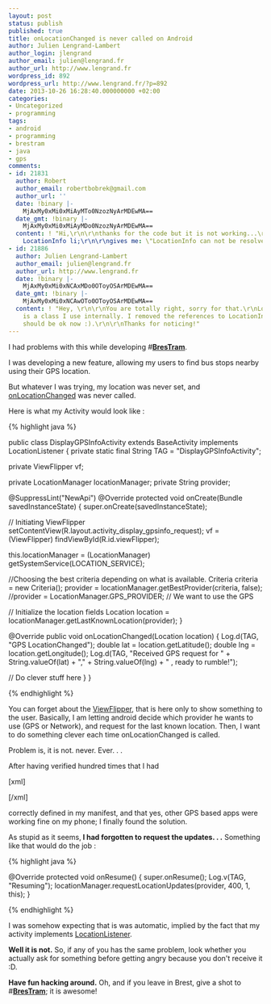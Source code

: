 ```yaml
---
layout: post
status: publish
published: true
title: onLocationChanged is never called on Android
author: Julien Lengrand-Lambert
author_login: jlengrand
author_email: julien@lengrand.fr
author_url: http://www.lengrand.fr
wordpress_id: 892
wordpress_url: http://www.lengrand.fr/?p=892
date: 2013-10-26 16:28:40.000000000 +02:00
categories:
- Uncategorized
- programming
tags:
- android
- programming
- brestram
- java
- gps
comments:
- id: 21831
  author: Robert
  author_email: robertbobrek@gmail.com
  author_url: ''
  date: !binary |-
    MjAxMy0xMi0xMiAyMTo0NzozNyArMDEwMA==
  date_gmt: !binary |-
    MjAxMy0xMi0xMiAyMDo0NzozNyArMDEwMA==
  content: ! "Hi,\r\n\r\nthanks for the code but it is not working...\r\n\tprivate
    LocationInfo li;\r\n\r\ngives me: \"LocationInfo can not be resolved to a type\""
- id: 21886
  author: Julien Lengrand-Lambert
  author_email: julien@lengrand.fr
  author_url: http://www.lengrand.fr
  date: !binary |-
    MjAxMy0xMi0xNCAxMDo0OToyOSArMDEwMA==
  date_gmt: !binary |-
    MjAxMy0xMi0xNCAwOTo0OToyOSArMDEwMA==
  content: ! "Hey, \r\n\r\nYou are totally right, sorry for that.\r\nLocationInfo
    is a class I use internally. I removed the references to LocationInfo, so things
    should be ok now :).\r\n\r\nThanks for noticing!"
---
```

I had problems with this while developing #<strong><a title="brestram play store page" href="https://play.google.com/store/apps/details?id=fr.lengrand.brestram" target="_blank">BresTram</a></strong>.

I was developing a new feature, allowing my users to find bus stops nearby using their GPS location.

But whatever I was trying, my location was never set, and <a title="java doc onlocationchanged" href="http://developer.android.com/reference/com/google/android/gms/location/LocationListener.html#onLocationChanged(android.location.Location)" target="_blank">onLocationChanged</a> was never called.

Here is what my Activity would look like :

{% highlight java %}

public class DisplayGPSInfoActivity extends BaseActivity implements LocationListener {
private static final String TAG = "DisplayGPSInfoActivity";

private ViewFlipper vf;

private LocationManager locationManager;
private String provider;

@SuppressLint("NewApi")
@Override
protected void onCreate(Bundle savedInstanceState) {
super.onCreate(savedInstanceState);

// Initiating ViewFlipper
setContentView(R.layout.activity_display_gpsinfo_request);
vf = (ViewFlipper) findViewById(R.id.viewFlipper);

this.locationManager = (LocationManager) getSystemService(LOCATION_SERVICE);

//Choosing the best criteria depending on what is available.
Criteria criteria = new Criteria();
provider = locationManager.getBestProvider(criteria, false);
//provider = LocationManager.GPS_PROVIDER; // We want to use the GPS

// Initialize the location fields
Location location = locationManager.getLastKnownLocation(provider);
}

@Override
public void onLocationChanged(Location location) {
Log.d(TAG, "GPS LocationChanged");
double lat = location.getLatitude();
double lng = location.getLongitude();
Log.d(TAG, "Received GPS request for " + String.valueOf(lat) + "," + String.valueOf(lng) + " , ready to rumble!");

// Do clever stuff here
}
}

{% endhighlight %}

You can forget about the <a title="viewFlipper javadoc" href="http://developer.android.com/reference/android/widget/ViewFlipper.html" target="_blank">ViewFlipper</a>, that is here only to show something to the user.
Basically, I am letting android decide which provider he wants to use (GPS or Network), and request for the last known location.
Then, I want to do something clever each time onLocationChanged is called.

Problem is, it is not. never. Ever. . .

After having verified hundred times that I had

[xml]
<uses-permission android:name="android.permission.ACCESS_COARSE_LOCATION" />
<uses-permission android:name="android.permission.ACCESS_FINE_LOCATION" />

[/xml]

correctly defined in my manifest, and that yes, other GPS based apps were working fine on my phone; I finally found the solution.

As stupid as it seems,<strong> I had forgotten to request the updates. . .</strong>
Something like that would do the job :

{% highlight java %}

@Override
 protected void onResume() {
super.onResume();
Log.v(TAG, "Resuming");
locationManager.requestLocationUpdates(provider, 400, 1, this);
 }

{% endhighlight %}

I was somehow expecting that is was automatic, implied by the fact that my activity implements <a title="Location listener javadoc" href="http://developer.android.com/reference/android/location/LocationListener.html" target="_blank">LocationListener</a>.

<strong>Well it is not.</strong>
So, if any of you has the same problem, look whether you actually ask for something before getting angry because you don't receive it :D.

<strong>Have fun hacking around.</strong>
Oh, and if you leave in Brest, give a shot to #<strong><a title="Brestram play store" href="https://play.google.com/store/apps/details?id=fr.lengrand.brestram" target="_blank">BresTram</a></strong>; it is awesome!
